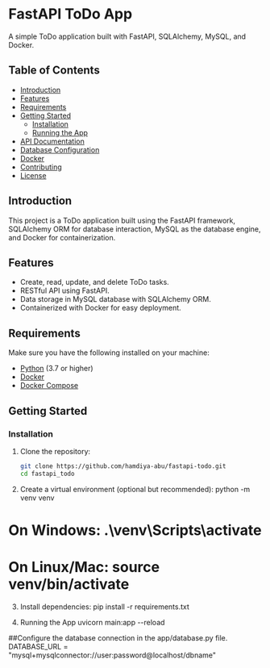 # FastAPI ToDo App

A simple ToDo application built with FastAPI, SQLAlchemy, MySQL, and Docker.

## Table of Contents

- [Introduction](#introduction)
- [Features](#features)
- [Requirements](#requirements)
- [Getting Started](#getting-started)
  - [Installation](#installation)
  - [Running the App](#running-the-app)
- [API Documentation](#api-documentation)
- [Database Configuration](#database-configuration)
- [Docker](#docker)
- [Contributing](#contributing)
- [License](#license)

## Introduction

This project is a ToDo application built using the FastAPI framework, SQLAlchemy ORM for database interaction, MySQL as the database engine, and Docker for containerization.

## Features

- Create, read, update, and delete ToDo tasks.
- RESTful API using FastAPI.
- Data storage in MySQL database with SQLAlchemy ORM.
- Containerized with Docker for easy deployment.

## Requirements

Make sure you have the following installed on your machine:

- [Python](https://www.python.org/) (3.7 or higher)
- [Docker](https://www.docker.com/)
- [Docker Compose](https://docs.docker.com/compose/)

## Getting Started

### Installation

1. Clone the repository:

   ```bash
   git clone https://github.com/hamdiya-abu/fastapi-todo.git
   cd fastapi_todo
2. Create a virtual environment (optional but recommended):
   python -m venv venv
# On Windows: .\venv\Scripts\activate
# On Linux/Mac: source venv/bin/activate

3. Install dependencies:
  pip install -r requirements.txt

4. Running the App
 uvicorn main:app --reload

##Configure the database connection in the app/database.py file.
DATABASE_URL = "mysql+mysqlconnector://user:password@localhost/dbname"
